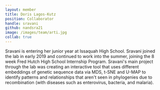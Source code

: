 ```yaml
---
layout: member
title: Doris Lagos-Kutz
position: Collaborator
handle: sravani
github: nandsra21
image: /images/team/arti.jpg
collab: true
---
```


Sravani is entering her junior year at Issaquah High School. Sravani joined the lab in early 2019 and continued to work into the summer, joining the 8 week Fred Hutch High School Internship Program. Sravani's main project through the lab was creating an interactive tool that uses different embeddings of genetic sequence data via MDS, t-SNE and U-MAP to identify patterns and relationships that aren't seen in phylogenies due to recombination (with diseases such as enterovirus, bacteria, and malaria). 
